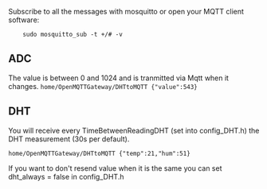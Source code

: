 Subscribe to all the messages with mosquitto or open your MQTT client software:

`    sudo mosquitto_sub -t +/# -v`

## ADC
The value is between 0 and 1024 and is tranmitted via Mqtt when it changes. 
`home/OpenMQTTGateway/DHTtoMQTT {"value":543}`

## DHT
You will receive every TimeBetweenReadingDHT (set into config_DHT.h) the DHT measurement (30s per default).

`home/OpenMQTTGateway/DHTtoMQTT {"temp":21,"hum":51}`

If you want to don't resend value when it is the same you can set dht_always = false in config_DHT.h